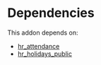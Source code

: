# Dependencies

This addon depends on:

- [hr_attendance](https://github.com/bringout/oca-ocb-hr/tree/417ca4f968fa38a2bd44dee27c7f5d9f1591d720/odoo-bringout-oca-ocb-hr_attendance)
- [hr_holidays_public](https://github.com/bringout/oca-technical)
